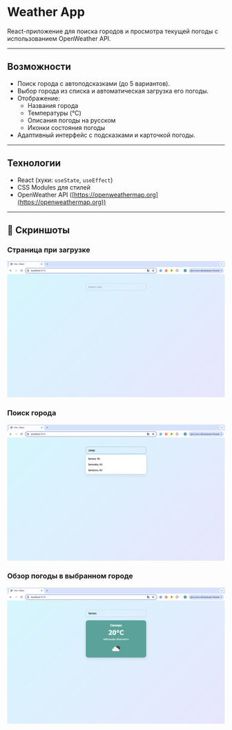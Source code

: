# Weather App

React-приложение для поиска городов и просмотра текущей погоды с использованием OpenWeather API.

---

## Возможности
- Поиск города с автоподсказками (до 5 вариантов).
- Выбор города из списка и автоматическая загрузка его погоды.
- Отображение:
  - Названия города
  - Температуры (°C)
  - Описания погоды на русском
  - Иконки состояния погоды
- Адаптивный интерфейс с подсказками и карточкой погоды.

---

## Технологии
- React (хуки: `useState`, `useEffect`)
- CSS Modules для стилей
- OpenWeather API ([https://openweathermap.org](https://openweathermap.org))

---

## 📸 Скриншоты

### Страница при загрузке
![Поиск](./screenshots/startPage.png)

### Поиск города
![Список книг](./screenshots/search.png)

### Обзор погоды в выбранном  городе
![Детали книги](./screenshots/result.png)
